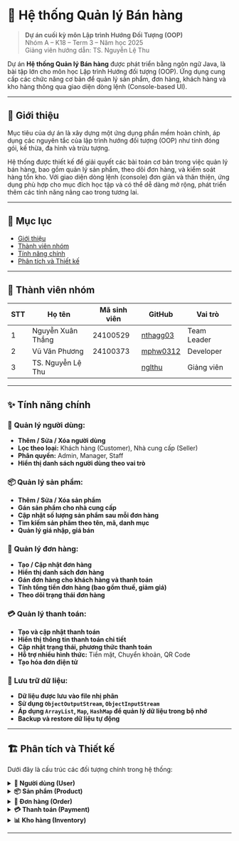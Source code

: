 # 🚀 Hệ thống Quản lý Bán hàng
> **Dự án cuối kỳ môn Lập trình Hướng Đối Tượng (OOP)**  
> Nhóm A – K18 – Term 3 – Năm học 2025  
> Giảng viên hướng dẫn: TS. Nguyễn Lệ Thu


Dự án **Hệ thống Quản lý Bán hàng** được phát triển bằng ngôn ngữ Java, là bài tập lớn cho môn học Lập trình Hướng đối tượng (OOP). Ứng dụng cung cấp các chức năng cơ bản để quản lý sản phẩm, đơn hàng, khách hàng và kho hàng thông qua giao diện dòng lệnh (Console-based UI).

---
## 🎯 Giới thiệu

Mục tiêu của dự án là xây dựng một ứng dụng phần mềm hoàn chỉnh, áp dụng các nguyên tắc của lập trình hướng đối tượng (OOP) như tính đóng gói, kế thừa, đa hình và trừu tượng.

Hệ thống được thiết kế để giải quyết các bài toán cơ bản trong việc quản lý bán hàng, bao gồm quản lý sản phẩm, theo dõi đơn hàng, và kiểm soát hàng tồn kho. Với giao diện dòng lệnh (console) đơn giản và thân thiện, ứng dụng phù hợp cho mục đích học tập và có thể dễ dàng mở rộng, phát triển thêm các tính năng nâng cao trong tương lai.

---
## 📖 Mục lục

- [Giới thiệu](#-giới-thiệu)
- [Thành viên nhóm](#-thành-viên-nhóm)
- [Tính năng chính](#-tính-năng-chính)
- [Phân tích và Thiết kế](#-phân-tích-và-thiết-kế)


---

## 👥 Thành viên nhóm

| STT | Họ tên           | Mã sinh viên | GitHub                                             | Vai trò        |
|-----|------------------|-------------|----------------------------------------------------|----------------|
| 1   | Nguyễn Xuân Thắng| 24100529    | [nthagg03](https://github.com/nthagg03)           | Team Leader    |
| 2   | Vũ Văn Phương    | 24100373    | [mphw0312](https://github.com/mphw0312)           | Developer      |
| 3   | TS. Nguyễn Lệ Thu|             | [nglthu](https://github.com/nglthu)               | Giảng viên     |

---

## ✨ Tính năng chính

### 👤 **Quản lý người dùng:**
-  **Thêm / Sửa / Xóa người dùng**
-  **Lọc theo loại:** Khách hàng (Customer), Nhà cung cấp (Seller)
-  **Phân quyền:** Admin, Manager, Staff
-  **Hiển thị danh sách người dùng theo vai trò**

### 📦 **Quản lý sản phẩm:**
-  **Thêm / Sửa / Xóa sản phẩm**
-  **Gán sản phẩm cho nhà cung cấp**
-  **Cập nhật số lượng sản phẩm sau mỗi đơn hàng**
-  **Tìm kiếm sản phẩm theo tên, mã, danh mục**
-  **Quản lý giá nhập, giá bán**

### 🛒 **Quản lý đơn hàng:**
-  **Tạo / Cập nhật đơn hàng**
-  **Hiển thị danh sách đơn hàng**
-  **Gán đơn hàng cho khách hàng và thanh toán**
-  **Tính tổng tiền đơn hàng (bao gồm thuế, giảm giá)**
-  **Theo dõi trạng thái đơn hàng**

### 💳 **Quản lý thanh toán:**
-  **Tạo và cập nhật thanh toán**
-  **Hiển thị thông tin thanh toán chi tiết**
-  **Cập nhật trạng thái, phương thức thanh toán**
-  **Hỗ trợ nhiều hình thức:** Tiền mặt, Chuyển khoản, QR Code
-  **Tạo hóa đơn điện tử**

### 💾 **Lưu trữ dữ liệu:**
-  **Dữ liệu được lưu vào file nhị phân**
-  **Sử dụng `ObjectOutputStream`, `ObjectInputStream`**
-  **Áp dụng `ArrayList`, `Map`, `HashMap` để quản lý dữ liệu trong bộ nhớ**
-  **Backup và restore dữ liệu tự động**

---

## 🏗️ Phân tích và Thiết kế

Dưới đây là cấu trúc các đối tượng chính trong hệ thống:

<details>
<summary><strong>👤 Người dùng (User)</strong></summary>

**Thuộc tính:**
- `userId`: ID người dùng (Khóa chính)
- `username`: Tên đăng nhập
- `password`: Mật khẩu (đã được mã hóa)
- `fullName`: Họ và tên
- `email`: Email liên hệ
- `phoneNumber`: Số điện thoại
- `role`: Vai trò (`ADMIN`, `MANAGER`, `STAFF`)
- `isActive`: Trạng thái hoạt động
- `createdDate`: Ngày tạo tài khoản

**Phương thức:**
- `login()`: Đăng nhập vào hệ thống
- `logout()`: Đăng xuất khỏi hệ thống
- `updateProfile()`: Cập nhật thông tin cá nhân
- `changePassword()`: Thay đổi mật khẩu

</details>

<details>
<summary><strong>📦 Sản phẩm (Product)</strong></summary>

**Thuộc tính:**
- `productId`: ID sản phẩm (Khóa chính)
- `productName`: Tên sản phẩm
- `description`: Mô tả sản phẩm
- `importPrice`: Giá nhập
- `salePrice`: Giá bán
- `stockQuantity`: Số lượng tồn kho
- `categoryId`: ID danh mục sản phẩm
- `barcode`: Mã vạch sản phẩm
- `unit`: Đơn vị tính (cái, kg, lít...)
- `createdDate`: Ngày tạo sản phẩm
- `isActive`: Trạng thái hoạt động

**Phương thức:**
- `addProduct()`: Thêm sản phẩm mới
- `updateProduct()`: Cập nhật thông tin sản phẩm
- `deleteProduct()`: Xóa sản phẩm
- `searchProduct()`: Tìm kiếm sản phẩm
- `checkStock()`: Kiểm tra tồn kho

</details>

<details>
<summary><strong>🛒 Đơn hàng (Order)</strong></summary>

**Thuộc tính:**
- `orderId`: ID đơn hàng (Khóa chính)
- `customerId`: ID khách hàng
- `staffId`: ID nhân viên tạo đơn
- `orderDate`: Ngày tạo đơn hàng
- `totalAmount`: Tổng tiền trước thuế
- `taxAmount`: Tiền thuế
- `discountAmount`: Tiền giảm giá
- `finalAmount`: Tổng tiền cuối cùng
- `status`: Trạng thái (`PENDING`, `CONFIRMED`, `CANCELLED`, `COMPLETED`)
- `orderItems`: Danh sách sản phẩm trong đơn hàng

**Phương thức:**
- `createOrder()`: Tạo đơn hàng mới
- `addItem()`: Thêm sản phẩm vào đơn hàng
- `removeItem()`: Xóa sản phẩm khỏi đơn hàng
- `updateQuantity()`: Cập nhật số lượng sản phẩm
- `calculateTotal()`: Tính tổng tiền đơn hàng
- `cancelOrder()`: Hủy đơn hàng

</details>

<details>
<summary><strong>💳 Thanh toán (Payment)</strong></summary>

**Thuộc tính:**
- `paymentId`: ID thanh toán (Khóa chính)
- `orderId`: ID đơn hàng (Khóa ngoại)
- `paymentMethod`: Phương thức thanh toán (`CASH`, `BANK_TRANSFER`, `QR_CODE`, `CREDIT_CARD`)
- `amount`: Số tiền thanh toán
- `paidAmount`: Số tiền đã trả
- `changeAmount`: Tiền thừa trả lại
- `paymentDate`: Ngày thanh toán
- `status`: Trạng thái (`PENDING`, `COMPLETED`, `FAILED`, `REFUNDED`)
- `transactionId`: Mã giao dịch (nếu có)
- `note`: Ghi chú thanh toán

**Phương thức:**
- `processPayment()`: Xử lý thanh toán
- `refundPayment()`: Hoàn tiền
- `validatePayment()`: Xác thực thanh toán
- `generateReceipt()`: Tạo hóa đơn thanh toán

</details>

<details>
<summary><strong>📊 Kho hàng (Inventory)</strong></summary>

**Thuộc tính:**
- `inventoryId`: ID kho hàng (Khóa chính)
- `productId`: ID sản phẩm (Khóa ngoại)
- `currentStock`: Số lượng hiện tại
- `minStock`: Số lượng tối thiểu
- `maxStock`: Số lượng tối đa
- `lastUpdated`: Ngày cập nhật cuối
- `location`: Vị trí trong kho
- `supplierId`: ID nhà cung cấp
- `costPrice`: Giá vốn trung bình

**Phương thức:**
- `updateStock()`: Cập nhật số lượng tồn kho
- `checkLowStock()`: Kiểm tra hàng sắp hết
- `generateStockReport()`: Tạo báo cáo tồn kho
- `importGoods()`: Nhập hàng vào kho
- `exportGoods()`: Xuất hàng từ kho
- `stockTaking()`: Kiểm kê hàng hóa

</details>

---

